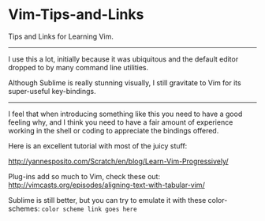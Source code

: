 Vim-Tips-and-Links
==================

Tips and Links for Learning Vim.

-------------------

I use this a lot, initially because it was ubiquitous and the default editor dropped to by many command line utilities. 

Although Sublime is really stunning visually, I still gravitate to Vim for its super-useful key-bindings.

------------------


I feel that when introducing something like this you need to have a good feeling why, and I think you need to have a fair 
amount of experience working in the shell or coding to appreciate the bindings offered.


Here is an excellent tutorial with most of the juicy stuff:

http://yannesposito.com/Scratch/en/blog/Learn-Vim-Progressively/


Plug-ins add so much to Vim, check these out:
http://vimcasts.org/episodes/aligning-text-with-tabular-vim/


Sublime is still better, but you can try to emulate it with these color-schemes:
`color scheme link goes here`
